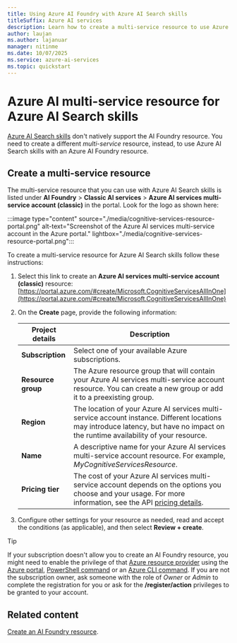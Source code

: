 ```yaml
---
title: Using Azure AI Foundry with Azure AI Search skills
titleSuffix: Azure AI services
description: Learn how to create a multi-service resource to use Azure AI Search skills with an Azure AI Foundry resource.
author: laujan
ms.author: lajanuar
manager: nitinme
ms.date: 10/07/2025
ms.service: azure-ai-services
ms.topic: quickstart
---
```


# Azure AI multi-service resource for Azure AI Search skills

[Azure AI Search skills](../search/tutorial-skillset.md) don't natively support the AI Foundry resource. You need to create a different _multi-service_ resource, instead, to use Azure AI Search skills with an Azure AI Foundry resource.

## Create a multi-service resource

The multi-service resource that you can use with Azure AI Search skills is listed under **AI Foundry** > **Classic AI services** > **Azure AI services multi-service account (classic)** in the portal. Look for the logo as shown here:

:::image type="content" source="./media/cognitive-services-resource-portal.png" alt-text="Screenshot of the Azure AI services multi-service account in the Azure portal." lightbox="./media/cognitive-services-resource-portal.png":::

To create a multi-service resource for Azure AI Search skills follow these instructions:
1. Select this link to create an **Azure AI services multi-service account (classic)** resource: [https://portal.azure.com/#create/Microsoft.CognitiveServicesAllInOne](https://portal.azure.com/#create/Microsoft.CognitiveServicesAllInOne)

1. On the **Create** page, provide the following information:

    |Project details| Description   |
    |--|--|
    | **Subscription** | Select one of your available Azure subscriptions. |
    | **Resource group** | The Azure resource group that will contain your Azure AI services multi-service account resource. You can create a new group or add it to a preexisting group. |
    | **Region** | The location of your Azure AI services multi-service account instance. Different locations may introduce latency, but have no impact on the runtime availability of your resource. |
    | **Name** | A descriptive name for your Azure AI services multi-service account resource. For example, *MyCognitiveServicesResource*. |
    | **Pricing tier** | The cost of your Azure AI services multi-service account depends on the options you choose and your usage. For more information, see the API [pricing details](https://azure.microsoft.com/pricing/details/cognitive-services/). |

1. Configure other settings for your resource as needed, read and accept the conditions (as applicable), and then select **Review + create**.

> [!TIP]
> If your subscription doesn't allow you to create an AI Foundry resource, you might need to enable the privilege of that [Azure resource provider](/azure/azure-resource-manager/management/resource-providers-and-types#register-resource-provider) using the [Azure portal](/azure/azure-resource-manager/management/resource-providers-and-types#azure-portal), [PowerShell command](/azure/azure-resource-manager/management/resource-providers-and-types#azure-powershell) or an [Azure CLI command](/azure/azure-resource-manager/management/resource-providers-and-types#azure-cli). If you are not the subscription owner, ask someone with the role of *Owner* or *Admin* to complete the registration for you or ask for the **/register/action** privileges to be granted to your account.

## Related content

[Create an AI Foundry resource](multi-service-resource.md).
